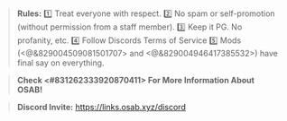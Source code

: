 > **Rules:**
> :one: Treat everyone with respect.
> :two: No spam or self-promotion (without permission from a staff member).
> :three: Keep it PG. No profanity, etc.
> :four: Follow Discords Terms of Service
> :five: Mods (<@&829004509081501707> and <@&829004946417385532>) have final say on everything.

> **Check <#831262333920870411> For More Information About OSAB!**

> **Discord Invite:**
> https://links.osab.xyz/discord
